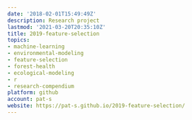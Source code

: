 ```yaml
---
date: '2018-02-01T15:49:49Z'
description: Research project
lastmod: '2021-03-20T20:35:10Z'
title: 2019-feature-selection
topics:
- machine-learning
- environmental-modeling
- feature-selection
- forest-health
- ecological-modeling
- r
- research-compendium
platform: github
account: pat-s
website: https://pat-s.github.io/2019-feature-selection/
---
```


